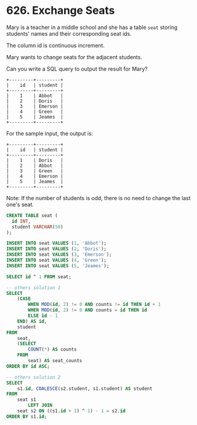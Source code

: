 # 626. Exchange Seats
Mary is a teacher in a middle school and she has a table `seat` storing students' names and their corresponding seat ids.

The column id is continuous increment.


Mary wants to change seats for the adjacent students.


Can you write a SQL query to output the result for Mary?


```
+---------+---------+
|    id   | student |
+---------+---------+
|    1    | Abbot   |
|    2    | Doris   |
|    3    | Emerson |
|    4    | Green   |
|    5    | Jeames  |
+---------+---------+
```
For the sample input, the output is:


```
+---------+---------+
|    id   | student |
+---------+---------+
|    1    | Doris   |
|    2    | Abbot   |
|    3    | Green   |
|    4    | Emerson |
|    5    | Jeames  |
+---------+---------+
```
Note:
If the number of students is odd, there is no need to change the last one's seat.

```sql
CREATE TABLE seat (
  id INT,
  student VARCHAR(50)
);

INSERT INTO seat VALUES (1, 'Abbot');   
INSERT INTO seat VALUES (2, 'Doris');   
INSERT INTO seat VALUES (3, 'Emerson');
INSERT INTO seat VALUES (4, 'Green');   
INSERT INTO seat VALUES (5, 'Jeames');

SELECT id ^ 1 FROM seat;

-- others solution 1
SELECT
    (CASE
        WHEN MOD(id, 2) != 0 AND counts != id THEN id + 1
        WHEN MOD(id, 2) != 0 AND counts = id THEN id
        ELSE id - 1
    END) AS id,
    student
FROM
    seat,
    (SELECT
        COUNT(*) AS counts
    FROM
        seat) AS seat_counts
ORDER BY id ASC;

-- others solution 2
SELECT
    s1.id, COALESCE(s2.student, s1.student) AS student
FROM
    seat s1
        LEFT JOIN
    seat s2 ON ((s1.id + 1) ^ 1) - 1 = s2.id
ORDER BY s1.id;
```

